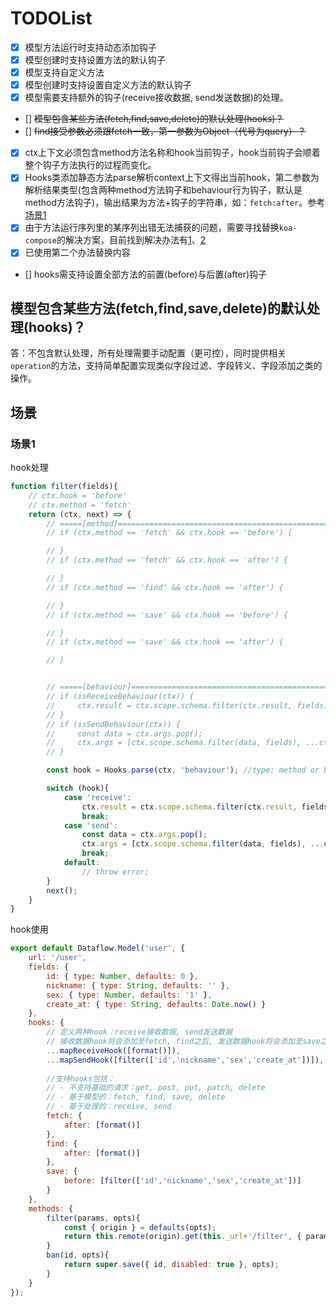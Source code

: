 # TODOList

- [x] 模型方法运行时支持动态添加钩子
- [x] 模型创建时支持设置方法的默认钩子
- [x] 模型支持自定义方法
- [x] 模型创建时支持设置自定义方法的默认钩子
- [x] 模型需要支持额外的钩子(receive接收数据, send发送数据)的处理。
- [] ~~模型包含某些方法(fetch,find,save,delete)的默认处理(hooks)？~~
- [] ~~find接受参数必须跟fetch一致，第一参数为Object（代号为query）？~~
- [x] ctx上下文必须包含method方法名称和hook当前钩子，hook当前钩子会顺着整个钩子方法执行的过程而变化。
- [x] Hooks类添加静态方法parse解析context上下文得出当前hook，第二参数为解析结果类型(包含两种method方法钩子和behaviour行为钩子，默认是method方法钩子)，输出结果为方法+钩子的字符串，如：`fetch:after`。参考[场景1](#场景1)
- [x] 由于方法运行序列里的某序列出错无法捕获的问题，需要寻找替换`koa-compose`的解决方案，目前找到解决办法有[1](https://www.npmjs.com/package/compose-promise)、[2](https://medium.com/@dtipson/more-functional-javascript-reducing-promises-ramda-js-arrow-functions-again-c1f90e0a79d0)
- [x] 已使用第二个办法替换内容
- [] hooks需支持设置全部方法的前置(before)与后置(after)钩子

## 模型包含某些方法(fetch,find,save,delete)的默认处理(hooks)？ 

答：不包含默认处理，所有处理需要手动配置（更可控），同时提供相关`operation`的方法，支持简单配置实现类似字段过滤、字段转义、字段添加之类的操作。

## 场景

### 场景1

hook处理

```js
function filter(fields){
    // ctx.hook = 'before'
    // ctx.method = 'fetch'
    return (ctx, next) => {
        // =====[method]============================================================
        // if (ctx.method == 'fetch' && ctx.hook == 'before') {

        // }
        // if (ctx.method == 'fetch' && ctx.hook == 'after') {

        // }
        // if (ctx.method == 'find' && ctx.hook == 'after') {

        // }
        // if (ctx.method == 'save' && ctx.hook == 'before') {

        // }
        // if (ctx.method == 'save' && ctx.hook == 'after') {

        // }


        // =====[behaviour]============================================================
        // if (isReceiveBehaviour(ctx)) {
        //     ctx.result = ctx.scope.schema.filter(ctx.result, fields);
        // }
        // if (isSendBehaviour(ctx)) {
        //     const data = ctx.args.pop();
        //     ctx.args = [ctx.scope.schema.filter(data, fields), ...ctx.args];
        // }

        const hook = Hooks.parse(ctx, 'behaviour'); //type: method or behaviour

        switch (hook){
            case 'receive':
                ctx.result = ctx.scope.schema.filter(ctx.result, fields);
                break;
            case 'send':
                const data = ctx.args.pop();
                ctx.args = [ctx.scope.schema.filter(data, fields), ...ctx.args];
                break;
            default:
                // throw error;
        }
        next();
    }
}
```

hook使用

```js
export default Dataflow.Model('user', {
    url: '/user',
    fields: {
        id: { type: Number, defaults: 0 },
        nickname: { type: String, defaults: '' },
        sex: { type: Number, defaults: '1' },
        create_at: { type: String, defaults: Date.now() }
    },
    hooks: {
        // 定义两种hook：receive接收数据, send发送数据
        // 接收数据hook将会添加至fetch, find之后, 发送数据hook将会添加至save之前
        ...mapReceiveHook([format()]),
        ...mapSendHook([filter(['id','nickname','sex','create_at'])]),
        
        //支持hooks包括：
        // - 不支持基础的请求：get, post, put, patch, delete
        // - 基于模型的：fetch, find, save, delete
        // - 基于处理的：receive, send
        fetch: {
            after: [format()]
        },
        find: {
            after: [format()]
        },
        save: {
            before: [filter(['id','nickname','sex','create_at'])]
        }
    },
    methods: {
        filter(params, opts){
            const { origin } = defaults(opts);
            return this.remote(origin).get(this._url+'/filter', { params });
        }
        ban(id, opts){
            return super.save({ id, disabled: true }, opts);
        }
    }
});

```
